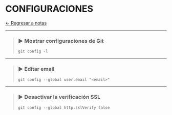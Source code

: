 # CONFIGURACIONES

[← Regresar a notas](../../README.md) <br>

----

> ### ▶️ Mostrar configuraciones de Git
> ```shell script
> git config -l 

---

> ### ▶️ Editar email
> ```shell script
> git config --global user.email "<email>"
> ```

---

> ### ▶️ **Desactivar la verificación SSL**
> ```shell script
> git config --global http.sslVerify false
> ```